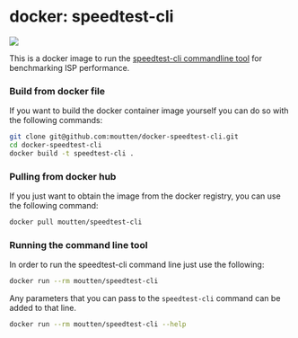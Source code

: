 # docker: speedtest-cli

[![](https://badge.imagelayers.io/moutten/speedtest-cli:latest.svg)](https://imagelayers.io/?images=moutten/speedtest-cli:latest 'Get your own badge on imagelayers.io')

This is a docker image to run the [speedtest-cli commandline tool](https://github.com/sivel/speedtest-cli)
for benchmarking ISP performance.

### Build from docker file

If you want to build the docker container image yourself you can do so with the
following commands:

```bash
git clone git@github.com:moutten/docker-speedtest-cli.git
cd docker-speedtest-cli
docker build -t speedtest-cli .
```

### Pulling from docker hub

If you just want to obtain the image from the docker registry, you can use the
following command:

```bash
docker pull moutten/speedtest-cli
```

### Running the command line tool

In order to run the speedtest-cli command line just use the following:

```bash
docker run --rm moutten/speedtest-cli
```

Any parameters that you can pass to the `speedtest-cli` command can be added to that line.

```bash
docker run --rm moutten/speedtest-cli --help
```

